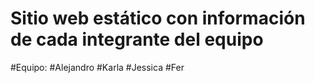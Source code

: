 # Sitio web estático con información de cada integrante del equipo

#Equipo:
#Alejandro
#Karla
#Jessica
#Fer
